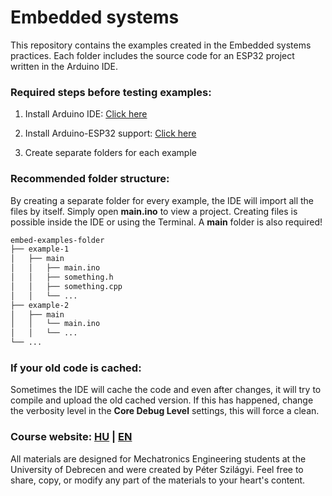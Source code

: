 # Embedded systems

This repository contains the examples created in the Embedded systems practices. Each folder includes the source code for an ESP32 project written in the Arduino IDE. 

### Required steps before testing examples:

1. Install Arduino IDE:
[Click here](https://docs.arduino.cc/software/ide/)

2. Install Arduino-ESP32 support: 
[Click here](https://docs.espressif.com/projects/arduino-esp32/en/latest/installing.html#installing-using-arduino-ide)

3. Create separate folders for each example

### Recommended folder structure:

By creating a separate folder for every example, the IDE will import all the files by itself. Simply open __main.ino__ to view a project. Creating files is possible inside the IDE or using the Terminal. A __main__ folder is also required!

```bash
embed-examples-folder
├── example-1
│   ├── main
│   │   ├── main.ino
│   │   ├── something.h
│   │   ├── something.cpp
│   │   └── ...
├── example-2
│   ├── main
│   │   └── main.ino
│   │   └── ...
└── ...
```

### If your old code is cached:

Sometimes the IDE will cache the code and even after changes, it will try to compile and upload the old cached version. If this has happened, change the verbosity level in the __Core Debug Level__ settings, this will force a clean.


### Course website: [HU](https://szilagyipeti.hu/embedded/content.html) | [EN](https://szilagyipeti.hu/embedded/content-en.html)

All materials are designed for Mechatronics Engineering students at the University of Debrecen and were created by Péter Szilágyi. Feel free to share, copy, or modify any part of the materials to your heart's content.
